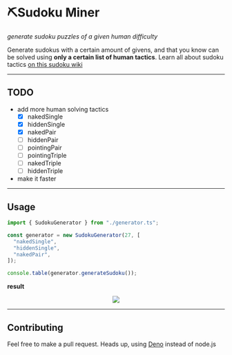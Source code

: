 # ⛏️Sudoku Miner

_generate sudoku puzzles of a given human difficulty_

Generate sudokus with a certain amount of givens, and that you know can be solved using **only a certain list of human tactics**. Learn all about sudoku tactics [on this sudoku wiki](https://www.sudokuwiki.org/Getting_Started)

---

## TODO

- add more human solving tactics
  - [x] nakedSingle
  - [x] hiddenSingle
  - [x] nakedPair
  - [ ] hiddenPair
  - [ ] pointingPair
  - [ ] pointingTriple
  - [ ] nakedTriple
  - [ ] hiddenTriple
- make it faster

---

## Usage

```ts
import { SudokuGenerator } from "./generator.ts";

const generator = new SudokuGenerator(27, [
  "nakedSingle",
  "hiddenSingle",
  "nakedPair",
]);

console.table(generator.generateSudoku());
```

**result**

<p align="center"><img src="https://imgur.com/2NV3sQm" /></p>

---

## Contributing

Feel free to make a pull request. Heads up, using [Deno](https://deno.com/manual@v1.33.2/introduction) instead of node.js

